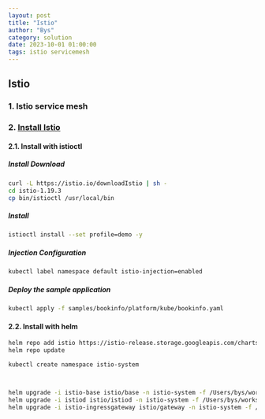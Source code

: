 ```yaml
---
layout: post
title: "Istio"
author: "Bys"
category: solution
date: 2023-10-01 01:00:00
tags: istio servicemesh
---
```


## Istio

### 1. Istio service mesh


### 2. [Install Istio](https://istio.io/latest/docs/setup/getting-started/)  

#### 2.1. Install with istioctl

##### Install Download
```bash
curl -L https://istio.io/downloadIstio | sh -
cd istio-1.19.3
cp bin/istioctl /usr/local/bin
```

##### Install
```bash
istioctl install --set profile=demo -y
```

##### Injection Configuration
```bash
kubectl label namespace default istio-injection=enabled
```

##### Deploy the sample application
```bash
kubectl apply -f samples/bookinfo/platform/kube/bookinfo.yaml
```

#### 2.2. Install with helm
```bash
helm repo add istio https://istio-release.storage.googleapis.com/charts
helm repo update

kubectl create namespace istio-system



helm upgrade -i istio-base istio/base -n istio-system -f /Users/bys/workspace/kubernetes/istio/bys-dev-eks-main/helm/base-values.yaml
helm upgrade -i istiod istio/istiod -n istio-system -f /Users/bys/workspace/kubernetes/istio/bys-dev-eks-main/helm/istiod-values.yaml
helm upgrade -i istio-ingressgateway istio/gateway -n istio-system -f /Users/bys/workspace/kubernetes/istio/bys-dev-eks-main/helm/gateway-values.yaml
```


